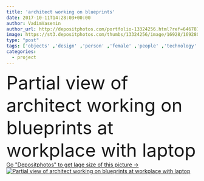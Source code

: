 ```yaml
---
title: 'architect working on blueprints'
date: 2017-10-11T14:28:03+00:00
author: VadimVasenin
author_url: http://depositphotos.com/portfolio-13324256.html?ref=64678756
image: https://st3.depositphotos.com/thumbs/13324256/image/16928/169280104/api_thumb_450.jpg?forcejpeg=true
type: "post"
tags: ['objects' ,'design' ,'person' ,'female' ,'people' ,'technology' ,'hands' ,'idea' ,'electronic' ,'mobility' ,'laptop' ,'network' ,'work' ,'job' ,'helmet' ,'pencil' ,'project' ,'profession' ,'alone' ,'plan' ,'architect' ,'workplace' ,'workspace' ,'calculator' ,'appliance' ,'divider' ,'calculations' ,'blueprints' ,'Cropped' ,'sketches' ,'schemes' ,'professional occupation' ,'body part' ,'top view' ,'from above' ,'partial view' ]
categories: 
  - project
---
```

<div aling="center">
            <font size="60"> Partial view of architect working on blueprints at workplace with laptop</font>   
</div>
<div>
    <a href='https://depositphotos.com/169280104/stock-photo-architect-working-on-blueprints.html?ref=64678756' target=_blank > Go "Depositphotos" to get lage size of this picture ->
        <img href='https://depositphotos.com/169280104/stock-photo-architect-working-on-blueprints.html?ref=64678756' src='https://st3.depositphotos.com/13324256/16928/i/950/depositphotos_169280104-stock-photo-architect-working-on-blueprints.jpg?forcejpeg=true' alt='Partial view of architect working on blueprints at workplace with laptop' >
    </a>
</div>
